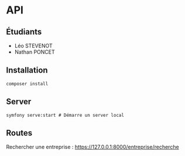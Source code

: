 # API

## Étudiants
- Léo STEVENOT
- Nathan PONCET

## Installation
```shell
composer install
```

## Server
```shell
symfony serve:start # Démarre un server local
```

## Routes 
Rechercher une entreprise : https://127.0.0.1:8000/entreprise/recherche